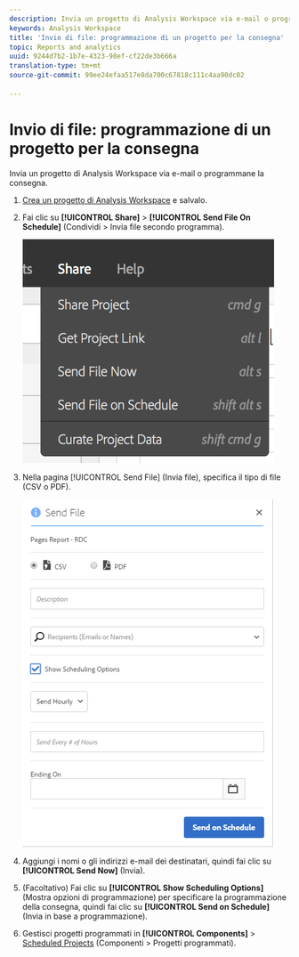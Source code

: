 ```yaml
---
description: Invia un progetto di Analysis Workspace via e-mail o programmane la consegna.
keywords: Analysis Workspace
title: 'Invio di file: programmazione di un progetto per la consegna'
topic: Reports and analytics
uuid: 9244d7b2-1b7e-4323-98ef-cf22de3b666a
translation-type: tm+mt
source-git-commit: 99ee24efaa517e8da700c67818c111c4aa90dc02

---
```



# Invio di file: programmazione di un progetto per la consegna

Invia un progetto di Analysis Workspace via e-mail o programmane la consegna.

1. [Crea un progetto di Analysis Workspace](https://marketing.adobe.com/resources/help/en_US/analytics/analysis-workspace/t_freeform_project.html) e salvalo.
1. Fai clic su **[!UICONTROL Share]** &gt; **[!UICONTROL Send File On Schedule]** (Condividi &gt; Invia file secondo programma).

   ![Risultato passaggio](assets/send-file.png)

1. Nella pagina [!UICONTROL Send File] (Invia file), specifica il tipo di file (CSV o PDF).

   ![Risultato passaggio](assets/send-file-pop-up.png)

1. Aggiungi i nomi o gli indirizzi e-mail dei destinatari, quindi fai clic su **[!UICONTROL Send Now]** (Invia).
1. (Facoltativo) Fai clic su **[!UICONTROL Show Scheduling Options]** (Mostra opzioni di programmazione) per specificare la programmazione della consegna, quindi fai clic su **[!UICONTROL Send on Schedule]** (Invia in base a programmazione).
1. Gestisci progetti programmati in **[!UICONTROL Components]** &gt; [Scheduled Projects](/help/analyze/analysis-workspace/curate-share/schedule-projects.md) (Componenti &gt; Progetti programmati).
